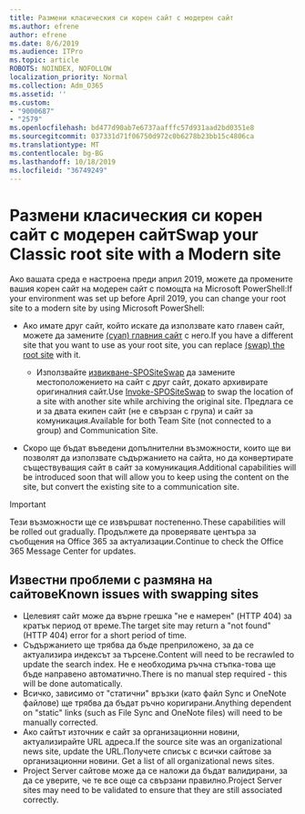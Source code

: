 ```yaml
---
title: Размени класическия си корен сайт с модерен сайт
ms.author: efrene
author: efrene
ms.date: 8/6/2019
ms.audience: ITPro
ms.topic: article
ROBOTS: NOINDEX, NOFOLLOW
localization_priority: Normal
ms.collection: Adm_O365
ms.assetid: ''
ms.custom:
- "9000687"
- "2579"
ms.openlocfilehash: bd477d90ab7e6737aafffc57d931aad2bd0351e8
ms.sourcegitcommit: 037331d71f06750d972c0b6278b23bb15c4806ca
ms.translationtype: MT
ms.contentlocale: bg-BG
ms.lasthandoff: 10/18/2019
ms.locfileid: "36749249"
---
```

# <a name="swap-your-classic-root-site-with-a-modern-site"></a><span data-ttu-id="3e6ad-102">Размени класическия си корен сайт с модерен сайт</span><span class="sxs-lookup"><span data-stu-id="3e6ad-102">Swap your Classic root site with a Modern site</span></span>

<span data-ttu-id="3e6ad-103">Ако вашата среда е настроена преди април 2019, можете да промените вашия корен сайт на модерен сайт с помощта на Microsoft PowerShell:</span><span class="sxs-lookup"><span data-stu-id="3e6ad-103">If your environment was set up before April 2019, you can change your root site to a modern site by using Microsoft PowerShell:</span></span>

- <span data-ttu-id="3e6ad-104">Ако имате друг сайт, който искате да използвате като главен сайт, можете да замените [(суап) главния сайт](https://docs.microsoft.com/sharepoint/modern-root-site) с него.</span><span class="sxs-lookup"><span data-stu-id="3e6ad-104">If you have a different site that you want to use as your root site, you can replace [(swap) the root site](https://docs.microsoft.com/sharepoint/modern-root-site) with it.</span></span> 
    - <span data-ttu-id="3e6ad-105">Използвайте [извикване-SPOSiteSwap](https://docs.microsoft.com/powershell/module/sharepoint-online/invoke-spositeswap?view=sharepoint-ps) да замените местоположението на сайт с друг сайт, докато архивирате оригиналния сайт.</span><span class="sxs-lookup"><span data-stu-id="3e6ad-105">Use [Invoke-SPOSiteSwap](https://docs.microsoft.com/powershell/module/sharepoint-online/invoke-spositeswap?view=sharepoint-ps) to swap the location of a site with another site while archiving the original site.</span></span> <span data-ttu-id="3e6ad-106">Предлага се и за двата екипен сайт (не е свързан с група) и сайт за комуникация.</span><span class="sxs-lookup"><span data-stu-id="3e6ad-106">Available for both Team Site (not connected to a group) and Communication Site.</span></span> 

- <span data-ttu-id="3e6ad-107">Скоро ще бъдат въведени допълнителни възможности, които ще ви позволят да използвате съдържанието на сайта, но да конвертирате съществуващия сайт в сайт за комуникация.</span><span class="sxs-lookup"><span data-stu-id="3e6ad-107">Additional capabilities will be introduced soon that will allow you to keep using the content on the site, but convert the existing site to a communication site.</span></span> 
>[!Important]
><span data-ttu-id="3e6ad-108">Тези възможности ще се извършват постепенно.</span><span class="sxs-lookup"><span data-stu-id="3e6ad-108">These capabilities will be rolled out gradually.</span></span> <span data-ttu-id="3e6ad-109">Продължете да проверявате центъра за съобщения на Office 365 за актуализации.</span><span class="sxs-lookup"><span data-stu-id="3e6ad-109">Continue to check the Office 365 Message Center for updates.</span></span> 

## <a name="known-issues-with-swapping-sites"></a><span data-ttu-id="3e6ad-110">Известни проблеми с размяна на сайтове</span><span class="sxs-lookup"><span data-stu-id="3e6ad-110">Known issues with swapping sites</span></span>

- <span data-ttu-id="3e6ad-111">Целевият сайт може да върне грешка "не е намерен" (HTTP 404) за кратък период от време.</span><span class="sxs-lookup"><span data-stu-id="3e6ad-111">The target site may return a "not found" (HTTP 404) error for a short period of time.</span></span>
- <span data-ttu-id="3e6ad-112">Съдържанието ще трябва да бъде преприложено, за да се актуализира индексът за търсене.</span><span class="sxs-lookup"><span data-stu-id="3e6ad-112">Content will need to be recrawled to update the search index.</span></span> <span data-ttu-id="3e6ad-113">Не е необходима ръчна стъпка-това ще бъде направено автоматично.</span><span class="sxs-lookup"><span data-stu-id="3e6ad-113">There is no manual step required - this will be done automatically.</span></span>
- <span data-ttu-id="3e6ad-114">Всичко, зависимо от "статични" връзки (като файл Sync и OneNote файлове) ще трябва да бъдат ръчно коригирани.</span><span class="sxs-lookup"><span data-stu-id="3e6ad-114">Anything dependent on "static" links (such as File Sync and OneNote files) will need to be manually corrected.</span></span>
- <span data-ttu-id="3e6ad-115">Ако сайтът източник е сайт за организационни новини, актуализирайте URL адреса.</span><span class="sxs-lookup"><span data-stu-id="3e6ad-115">If the source site was an organizational news site, update the URL.</span></span><span data-ttu-id="3e6ad-116">Получете списък с всички сайтове за организационни новини.</span><span class="sxs-lookup"><span data-stu-id="3e6ad-116"> Get a list of all organizational news sites.</span></span>
- <span data-ttu-id="3e6ad-117">Project Server сайтове може да се наложи да бъдат валидирани, за да се уверите, че те все още са свързани правилно.</span><span class="sxs-lookup"><span data-stu-id="3e6ad-117">Project Server sites may need to be validated to ensure that they are still associated correctly.</span></span>





